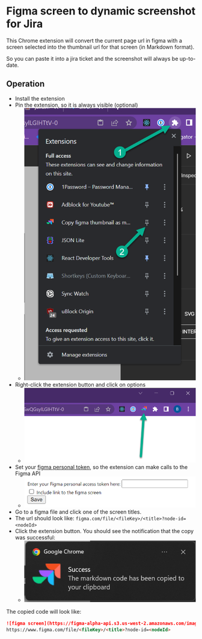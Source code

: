 # Figma screen to dynamic screenshot for Jira

This Chrome extension will convert the current page url in figma with a screen selected
into the thumbnail url for that screen (in Markdown format).

So you can paste it into a jira ticket and the screenshot will always be up-to-date.

## Operation

* Install the extension
* Pin the extension, so it is always visible (optional)
  * ![Shows arrow pointing to the extensions button in chrome and an arrow pointing to the pin extension button](readme_assets/pin-extension.png)
* Right-click the extension button and click on options
  * ![icon in chrome with arrow pointing to it](readme_assets/extension-icon.png)
* Set your [figma personal token](https://help.figma.com/hc/en-us/articles/8085703771159-Manage-personal-access-tokens), so the extension can make calls to the Figma API
  * ![screenshot of the options screen containing the figma token input field, a checkbox to include the link and a save button](readme_assets/options.png)
* Go to a figma file and click one of the screen titles.
* The url should look like: `figma.com/file/<fileKey>/<title>?node-id=<nodeId>`
* Click the extension button. You should see the notification that the copy was successful:
  * ![Screenshot showing a successful notification after a copy to clipboard operation succeeded](readme_assets/notification.png)


The copied code will look like:
```markdown
![figma screen](https://figma-alpha-api.s3.us-west-2.amazonaws.com/images/<imageId>)
https://www.figma.com/file/<fileKey>/<title>?node-id=<nodeId>
```
